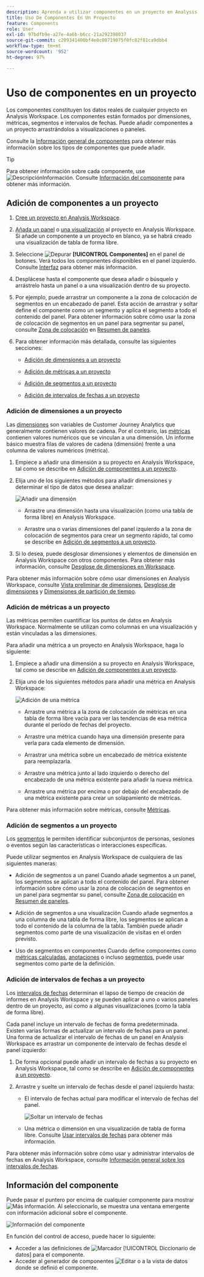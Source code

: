 ```yaml
---
description: Aprenda a utilizar componentes en un proyecto en Analysis Workspace
title: Uso De Componentes En Un Proyecto
feature: Components
role: User
exl-id: 97bdfb9e-a27e-4a6b-b6cc-21a292398037
source-git-commit: c209341400bf4e0c00719075f0fc82f81ca9dbb4
workflow-type: tm+mt
source-wordcount: '952'
ht-degree: 97%

---
```


# Uso de componentes en un proyecto

Los componentes constituyen los datos reales de cualquier proyecto en Analysis Workspace. Los componentes están formados por dimensiones, métricas, segmentos e intervalos de fechas. Puede añadir componentes a un proyecto arrastrándolos a visualizaciones o paneles.

Consulte la [Información general de componentes](/help/components/overview.md) para obtener más información sobre los tipos de componentes que puede añadir.

>[!TIP]
>
>Para obtener información sobre cada componente, use ![DescripciónInformación](/help/assets/icons/InfoOutline.svg). Consulte [Información del componente](#component-info) para obtener más información.

## Adición de componentes a un proyecto

1. [Cree un proyecto en Analysis Workspace](/help/analysis-workspace/build-workspace-project/create-projects.md).

1. [Añada un panel](/help/analysis-workspace/c-panels/panels.md#create-a-panel) o [una visualización](/help/analysis-workspace/visualizations/freeform-analysis-visualizations.md#add-visualizations-to-a-panel) al proyecto en Analysis Workspace. Si añade un componente a un proyecto en blanco, ya se habrá creado una visualización de tabla de forma libre.

1. Seleccione ![Depurar](/help/assets/icons/Curate.svg) **[!UICONTROL Componentes]** en el panel de botones. Verá todos los componentes disponibles en el panel izquierdo. Consulte [Interfaz](/help/analysis-workspace/home.md#interface) para obtener más información.

1. Desplácese hasta el componente que desea añadir o búsquelo y arrástrelo hasta un panel o a una visualización dentro de su proyecto.

1. Por ejemplo, puede arrastrar un componente a la zona de colocación de segmentos en un encabezado de panel. Esta acción de arrastrar y soltar define el componente como un segmento y aplica el segmento a todo el contenido del panel.
Para obtener información sobre cómo usar la zona de colocación de segmentos en un panel para segmentar su panel, consulte [Zona de colocación](/help/analysis-workspace/c-panels/panels.md#drop-zone) en [Resumen de paneles](/help/analysis-workspace/c-panels/panels.md).

1. Para obtener información más detallada, consulte las siguientes secciones:

   * [Adición de dimensiones a un proyecto](#add-dimensions-to-a-project)

   * [Adición de métricas a un proyecto](#add-metrics-to-a-project)

   * [Adición de segmentos a un proyecto](#add-segments-to-a-project)

   * [Adición de intervalos de fechas a un proyecto](#add-date-ranges-to-a-project)

### Adición de dimensiones a un proyecto

Las [dimensiones](/help/components/dimensions/overview.md) son variables de Customer Journey Analytics que generalmente contienen valores de cadena. Por el contrario, las [métricas](/help/components/calc-metrics/calc-metr-overview.md) contienen valores numéricos que se vinculan a una dimensión. Un informe básico muestra filas de valores de cadena (dimensión) frente a una columna de valores numéricos (métrica).

1. Empiece a añadir una dimensión a su proyecto en Analysis Workspace, tal como se describe en [Adición de componentes a un proyecto](#add-components-to-a-project).

1. Elija uno de los siguientes métodos para añadir dimensiones y determinar el tipo de datos que desea analizar:

   ![Añadir una dimensión](/help/components/assets/add-dimension.gif)

   * Arrastre una dimensión hasta una visualización (como una tabla de forma libre) en Analysis Workspace.

   * Arrastre una o varias dimensiones del panel izquierdo a la zona de colocación de segmentos para crear un segmento rápido, tal como se describe en [Adición de segmentos a un proyecto](#add-filters-to-a-project).

1. Si lo desea, puede desglosar dimensiones y elementos de dimensión en Analysis Workspace con otros componentes. Para obtener más información, consulte [Desglose de dimensiones en Workspace](/help/components/dimensions/t-breakdown-fa.md).

Para obtener más información sobre cómo usar dimensiones en Analysis Workspace, consulte [Vista preliminar de dimensiones](/help/components/dimensions/view-dimensions.md), [Desglose de dimensiones](/help/components/dimensions/t-breakdown-fa.md) y [Dimensiones de partición de tiempo](/help/components/dimensions/time-parting-dimensions.md).

### Adición de métricas a un proyecto

Las métricas permiten cuantificar los puntos de datos en Analysis Workspace. Normalmente se utilizan como columnas en una visualización y están vinculadas a las dimensiones.

Para añadir una métrica a un proyecto en Analysis Workspace, haga lo siguiente:

1. Empiece a añadir una dimensión a su proyecto en Analysis Workspace, tal como se describe en [Adición de componentes a un proyecto](#add-components-to-a-project).



1. Elija uno de los siguientes métodos para añadir una métrica en Analysis Workspace:

   ![Adición de una métrica](/help/components/assets/add-metric.gif)

   * Arrastre una métrica a la zona de colocación de métricas en una tabla de forma libre vacía para ver las tendencias de esa métrica durante el período de fechas del proyecto.

   * Arrastre una métrica cuando haya una dimensión presente para verla para cada elemento de dimensión.

   * Arrastrar una métrica sobre un encabezado de métrica existente para reemplazarla.

   * Arrastre una métrica junto al lado izquierdo o derecho del encabezado de una métrica existente para añadir la nueva métrica.

   * Arrastre una métrica por encima o por debajo del encabezado de una métrica existente para crear un solapamiento de métricas.


Para obtener más información sobre métricas, consulte [Métricas](/help/components/apply-create-metrics.md).

### Adición de segmentos a un proyecto

Los [segmentos](/help/components/segments/seg-overview.md) le permiten identificar subconjuntos de personas, sesiones o eventos según las características o interacciones específicas.

Puede utilizar segmentos en Analysis Workspace de cualquiera de las siguientes maneras:

* Adición de segmentos a un panel
Cuando añade segmentos a un panel, los segmentos se aplican a todo el contenido del panel.
Para obtener información sobre cómo usar la zona de colocación de segmentos en un panel para segmentar su panel, consulte [Zona de colocación](/help/analysis-workspace/c-panels/panels.md#drop-zone) en [Resumen de paneles](/help/analysis-workspace/c-panels/panels.md).

* Adición de segmentos a una visualización
Cuando añade segmentos a una columna de una tabla de forma libre, los segmentos se aplican a todo el contenido de la columna de la tabla. También puede añadir segmentos como parte de una visualización de visitas en el orden previsto.

* Uso de segmentos en componentes
Cuando define componentes como [métricas calculadas](/help/components/calc-metrics/cm-workflow/metrics-with-segments.md), [anotaciones](/help/components/annotations/create-annotations.md#annotation-builder) o incluso [segmentos](/help/components/segments/seg-builder.md), puede usar segmentos como parte de la definición.


### Adición de intervalos de fechas a un proyecto

Los [intervalos de fechas](/help/components/date-ranges/overview.md) determinan el lapso de tiempo de creación de informes en Analysis Workspace y se pueden aplicar a uno o varios paneles dentro de un proyecto, así como a algunas visualizaciones (como la tabla de forma libre).

Cada panel incluye un intervalo de fechas de forma predeterminada. Existen varias formas de actualizar un intervalo de fechas para un panel. Una forma de actualizar el intervalo de fechas de un panel en Analysis Workspace es arrastrar un componente de intervalo de fechas desde el panel izquierdo:

1. De forma opcional puede añadir un intervalo de fechas a su proyecto en Analysis Workspace, tal como se describe en [Adición de componentes a un proyecto](#add-components-to-a-project).

1. Arrastre y suelte un intervalo de fechas desde el panel izquierdo hasta:

   * El intervalo de fechas actual para modificar el intervalo de fechas del panel.

     ![Soltar un intervalo de fechas](assets/add-date-range.gif)

   * Una métrica o dimensión en una visualización de tabla de forma libre. Consulte [Usar intervalos de fechas](/help/components/date-ranges/overview.md#use-date-ranges) para obtener más información. 

Para obtener más información sobre cómo usar y administrar intervalos de fechas en Analysis Workspace, consulte [Información general sobre los intervalos de fechas](/help/components/date-ranges/overview.md).

## Información del componente

Puede pasar el puntero por encima de cualquier componente para mostrar ![Más información](/help/assets/icons/InfoOutline.svg). Al seleccionarlo, se muestra una ventana emergente con información adicional sobre el componente.

![Información del componente](assets/component-info.png)

En función del control de acceso, puede hacer lo siguiente:

* Acceder a las definiciones de ![Marcador](/help/assets/icons/Bookmark.svg) [!UICONTROL Diccionario de datos] para el componente.
* Acceder al generador de componentes ![Editar](/help/assets/icons/Edit.svg) o a la vista de datos donde se definió el componente.
